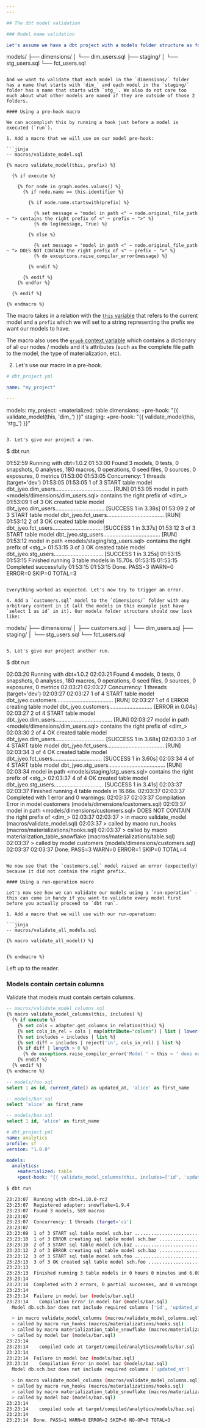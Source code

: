 ```yaml
---
---

## The dbt model validation

### Model name validation

Let's assume we have a dbt project with a models folder structure as follows:

```
models/
├── dimensions/
│   └── dim_users.sql
├── staging/
│   └── stg_users.sql
└── fct_users.sql
```

And we want to validate that each model in the `dimensions/` folder has a name that starts with `dim_` and each model in the `staging/` folder has a name that starts with `stg_`. We also do not care too much about what other models are named if they are outside of those 2 folders.

#### Using a pre-hook macro

We can accomplish this by running a hook just before a model is executed (`run`).

1. Add a macro that we will use on our model pre-hook:

```jinja
-- macros/validate_model.sql

{% macro validate_model(this, prefix) %}

  {% if execute %}

    {% for node in graph.nodes.values() %}
      {% if node.name == this.identifier %}

        {% if node.name.startswith(prefix) %}

          {% set message = "model in path <" ~ node.original_file_path ~ "> contains the right prefix of <" ~ prefix ~ ">" %}
          {% do log(message, True) %}

        {% else %}

          {% set message = "model in path <" ~ node.original_file_path ~ "> DOES NOT CONTAIN the right prefix of <" ~ prefix ~ ">" %}
          {% do exceptions.raise_compiler_error(message) %}

        {% endif %}

      {% endif %}
    {% endfor %}

  {% endif %}

{% endmacro %}
```

The macro takes in a relation with the [`this` variable](https://docs.getdbt.com/reference/dbt-jinja-functions/this) that refers to the current model and a `prefix` which we will set to a string representing the prefix we want our models to have.

The macro also uses the [`graph` context variable](https://docs.getdbt.com/reference/dbt-jinja-functions/graph) which contains a dictionary of all our nodes / models and it's attributes (such as the complete file path to the model, the type of materialization, etc).

2. Let's use our macro in a pre-hook.

```yml
# dbt_project.yml

name: "my_project"

---
```

models:
  my_project:
    +materialized: table
    dimensions:
      +pre-hook: "{{ validate_model(this, 'dim_') }}"
    staging:
      +pre-hook: "{{ validate_model(this, 'stg_') }}"
```

3. Let's give our project a run.

```
$ dbt run

01:52:59  Running with dbt=1.0.2
01:53:00  Found 3 models, 0 tests, 0 snapshots, 0 analyses, 180 macros, 0 operations, 0 seed files, 0 sources, 0 exposures, 0 metrics
01:53:00
01:53:05  Concurrency: 1 threads (target='dev')
01:53:05
01:53:05  1 of 3 START table model dbt_jyeo.dim_users..................................... [RUN]
01:53:05  model in path <models/dimensions/dim_users.sql> contains the right prefix of <dim_>
01:53:09  1 of 3 OK created table model dbt_jyeo.dim_users................................ [SUCCESS 1 in 3.38s]
01:53:09  2 of 3 START table model dbt_jyeo.fct_users..................................... [RUN]
01:53:12  2 of 3 OK created table model dbt_jyeo.fct_users................................ [SUCCESS 1 in 3.37s]
01:53:12  3 of 3 START table model dbt_jyeo.stg_users..................................... [RUN]
01:53:12  model in path <models/staging/stg_users.sql> contains the right prefix of <stg_>
01:53:15  3 of 3 OK created table model dbt_jyeo.stg_users................................ [SUCCESS 1 in 3.25s]
01:53:15
01:53:15  Finished running 3 table models in 15.70s.
01:53:15
01:53:15  Completed successfully
01:53:15
01:53:15  Done. PASS=3 WARN=0 ERROR=0 SKIP=0 TOTAL=3
```

Everything worked as expected. Let's now try to trigger an error.

4. Add a `customers.sql` model to the `dimensions/` folder with any arbitrary content in it (all the models in this example just have `select 1 as id` in it). Our models folder structure should now look like:

```
models/
├── dimensions/
│   ├── customers.sql
│   └── dim_users.sql
├── staging/
│   └── stg_users.sql
└── fct_users.sql
```

5. Let's give our project another run.

```
$ dbt run

02:03:20  Running with dbt=1.0.2
02:03:21  Found 4 models, 0 tests, 0 snapshots, 0 analyses, 180 macros, 0 operations, 0 seed files, 0 sources, 0 exposures, 0 metrics
02:03:21
02:03:27  Concurrency: 1 threads (target='dev')
02:03:27
02:03:27  1 of 4 START table model dbt_jyeo.customers..................................... [RUN]
02:03:27  1 of 4 ERROR creating table model dbt_jyeo.customers............................ [ERROR in 0.04s]
02:03:27  2 of 4 START table model dbt_jyeo.dim_users..................................... [RUN]
02:03:27  model in path <models/dimensions/dim_users.sql> contains the right prefix of <dim_>
02:03:30  2 of 4 OK created table model dbt_jyeo.dim_users................................ [SUCCESS 1 in 3.68s]
02:03:30  3 of 4 START table model dbt_jyeo.fct_users..................................... [RUN]
02:03:34  3 of 4 OK created table model dbt_jyeo.fct_users................................ [SUCCESS 1 in 3.60s]
02:03:34  4 of 4 START table model dbt_jyeo.stg_users..................................... [RUN]
02:03:34  model in path <models/staging/stg_users.sql> contains the right prefix of <stg_>
02:03:37  4 of 4 OK created table model dbt_jyeo.stg_users................................ [SUCCESS 1 in 3.41s]
02:03:37
02:03:37  Finished running 4 table models in 16.66s.
02:03:37
02:03:37  Completed with 1 error and 0 warnings:
02:03:37
02:03:37  Compilation Error in model customers (models/dimensions/customers.sql)
02:03:37    model in path <models/dimensions/customers.sql> DOES NOT CONTAIN the right prefix of <dim_>
02:03:37
02:03:37    > in macro validate_model (macros/validate_model.sql)
02:03:37    > called by macro run_hooks (macros/materializations/hooks.sql)
02:03:37    > called by macro materialization_table_snowflake (macros/materializations/table.sql)
02:03:37    > called by model customers (models/dimensions/customers.sql)
02:03:37
02:03:37  Done. PASS=3 WARN=0 ERROR=1 SKIP=0 TOTAL=4
```

We now see that the `customers.sql` model raised an error (expectedly) because it did not contain the right prefix.

#### Using a run-operation macro

Let's now see how we can validate our models using a `run-operation` - this can come in handy if you want to validate every model first before you actually proceed to `dbt run`.

1. Add a macro that we will use with our run-operation:

```jinja
-- macros/validate_all_models.sql

{% macro validate_all_model() %}


{% endmacro %}
```

Left up to the reader.

### Models contain certain columns

Validate that models must contain certain columns.

```sql
-- macros/validate_model_columns.sql
{% macro validate_model_columns(this, includes) %}
  {% if execute %}
    {% set cols = adapter.get_columns_in_relation(this) %}
    {% set cols_in_rel = cols | map(attribute="column") | list | lower %}
    {% set includes = includes | list %}
    {% set diff = includes | reject('in', cols_in_rel) | list %}
    {% if diff | length > 0 %}
      {% do exceptions.raise_compiler_error('Model ' ~ this ~ ' does not include required columns ' ~ diff) %}
    {% endif %}
  {% endif %}
{% endmacro %}

-- models/foo.sql
select 1 as id, current_date() as updated_at, 'alice' as first_name

-- models/bar.sql
select 'alice' as first_name

-- models/baz.sql
select 1 id, 'alice' as first_name
```

```yaml
# dbt_project.yml
name: analytics
profile: sf
version: "1.0.0"

models:
  analytics:
    +materialized: table
    +post-hook: "{{ validate_model_columns(this, includes=['id', 'updated_at']) }}"
```

```sh
$ dbt run

23:23:07  Running with dbt=1.10.0-rc2
23:23:07  Registered adapter: snowflake=1.9.4
23:23:07  Found 3 models, 589 macros
23:23:07
23:23:07  Concurrency: 1 threads (target='ci')
23:23:07
23:23:09  1 of 3 START sql table model sch.bar ........................................... [RUN]
23:23:10  1 of 3 ERROR creating sql table model sch.bar .................................. [ERROR in 1.08s]
23:23:10  2 of 3 START sql table model sch.baz ........................................... [RUN]
23:23:12  2 of 3 ERROR creating sql table model sch.baz .................................. [ERROR in 1.21s]
23:23:12  3 of 3 START sql table model sch.foo ........................................... [RUN]
23:23:13  3 of 3 OK created sql table model sch.foo ...................................... [SUCCESS 1 in 1.39s]
23:23:13
23:23:13  Finished running 3 table models in 0 hours 0 minutes and 6.00 seconds (6.00s).
23:23:14
23:23:14  Completed with 2 errors, 0 partial successes, and 0 warnings:
23:23:14
23:23:14  Failure in model bar (models/bar.sql)
23:23:14    Compilation Error in model bar (models/bar.sql)
  Model db.sch.bar does not include required columns ['id', 'updated_at']

  > in macro validate_model_columns (macros/validate_model_columns.sql)
  > called by macro run_hooks (macros/materializations/hooks.sql)
  > called by macro materialization_table_snowflake (macros/materializations/table.sql)
  > called by model bar (models/bar.sql)
23:23:14
23:23:14    compiled code at target/compiled/analytics/models/bar.sql
23:23:14
23:23:14  Failure in model baz (models/baz.sql)
23:23:14    Compilation Error in model baz (models/baz.sql)
  Model db.sch.baz does not include required columns ['updated_at']

  > in macro validate_model_columns (macros/validate_model_columns.sql)
  > called by macro run_hooks (macros/materializations/hooks.sql)
  > called by macro materialization_table_snowflake (macros/materializations/table.sql)
  > called by model baz (models/baz.sql)
23:23:14
23:23:14    compiled code at target/compiled/analytics/models/baz.sql
23:23:14
23:23:14  Done. PASS=1 WARN=0 ERROR=2 SKIP=0 NO-OP=0 TOTAL=3
```
